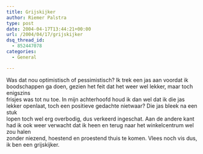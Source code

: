 ```yaml
---
title: Grijskijker
author: Riemer Palstra
type: post
date: 2004-04-17T13:44:21+00:00
url: /2004/04/17/grijskijker
dsq_thread_id:
  - 852447078
categories:
  - General

---
```

Was dat nou optimistisch of pessimistisch? Ik trek een jas aan voordat ik boodschappen ga doen, gezien het feit dat het weer wel lekker, maar toch enigszins  
frisjes was tot nu toe. In mijn achterhoofd houd ik dan wel dat ik die jas lekker openlaat, toch een positieve gedachte nietwaar? Die jas bleek na een stuk  
lopen toch wel erg overbodig, dus verkeerd ingeschat. Aan de andere kant had ik ook weer verwacht dat ik heen en terug naar het winkelcentrum wel zou halen  
zonder niezend, hoestend en proestend thuis te komen. Vlees noch vis dus, ik ben een grijskijker.